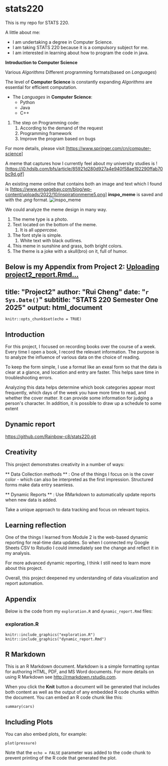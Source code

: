 # stats220

This is my repo for STATS 220. 

A little about me:

- I am undertaking a degree in Computer Science.
- I am taking STATS 220 because it is a compulsory subject for me.
- I am interested in learning about how to program the code in java.

**Introduction to Computer Science**

Various _Algorithms_
Different programming formats(based on _Languages_)

The level of **Computer Science** is constantly expanding
_Algorithms_ are essential for efficient computation.

- The _Languages_ in **Computer Science**:
  - Python
  - Java
  - C++

1. The step on Programming code:
   1. According to the demand of the request
   2. Programming framework
   3. Improve the program based on bugs

For more details, please visit [https://www.springer.com/cn/computer-science]

A meme that captures how I currently feel about my university studies is ![https://i0.hdslb.com/bfs/article/85921d280d927a4e940f58ae192290ffab70bc9d.gif]

An existing meme online that contains both an image and text which I found is [https://www.engagebay.com/blog/wp-content/uploads/2022/10/inspirationmeme5.png]
**inspo_meme** is saved and with the _.png_ format.
![inspo_meme](https://github.com/user-attachments/assets/52d70056-4dad-4d90-b1c6-e60a350c974e)

We could analyze the meme design in many way.
1. The meme type is a photo.
2. Text located on the bottom of the meme.
   1. It is all _uppercase_.
3. The font style is simple.
   1. White text with black outlines.
4. This meme in sunshine and grass, both bright colors.
5. The theme is a joke with a skull(bro) on it, full of humor.

Below is my Appendix from Project 2:
[Uploading project2_report.Rmd…]()
---
title: "Project2"
author: "Rui Cheng"
date: "`r Sys.Date()`"
subtitle: "STATS 220 Semester One 2025"
output: html_document
---

```{r setup, include=FALSE}
knitr::opts_chunk$set(echo = TRUE)
```
## Introduction
For this project, I focused on recording books over the course of a week. Every time I open a book, I record the relevant information. The purpose is to analyze the influence of various data on the choice of reading.

To keep the form simple, I use a format like an exeal form so that the data is clear at a glance, and location and entry are faster. This helps save time in troubleshooting errors.

Analyzing this data helps determine which book categories appear most frequently, which days of the week you have more time to read, and whether the cover matter. It can provide some information for judging a person's character. In addition, it is possible to draw up a schedule to some extent
## Dynamic report
https://github.com/Rainbow-c8/stats220.git
## Creativity
This project demonstrates creativity in a number of ways:

** Data Collection methods ** : One of the things I focus on is the cover color - which can also be interpreted as the first impression. Structured forms make data entry seamless.

** Dynamic Reports ** : Use RMarkdown to automatically update reports when new data is added.

Take a unique approach to data tracking and focus on relevant topics.
## Learning reflection
One of the things I learned from Module 2 is the web-based dynamic reporting for real-time data updates. So when I connected my Google Sheets CSV to Rstudio I could immediately see the change and reflect it in my analysis.

For more advanced dynamic reporting, I think I still need to learn more about this project.

Overall, this project deepened my understanding of data visualization and report automation.
## Appendix
Below is the code from my `exploration.R` and `dynamic_report.Rmd` files:
### **exploration.R**
```{r}
knitr::include_graphics("exploration.R")
knitr::include_graphics("dynamic_report.Rmd")
```

## R Markdown

This is an R Markdown document. Markdown is a simple formatting syntax for authoring HTML, PDF, and MS Word documents. For more details on using R Markdown see <http://rmarkdown.rstudio.com>.

When you click the **Knit** button a document will be generated that includes both content as well as the output of any embedded R code chunks within the document. You can embed an R code chunk like this:

```{r cars}
summary(cars)
```

## Including Plots

You can also embed plots, for example:

```{r pressure, echo=FALSE}
plot(pressure)
```

Note that the `echo = FALSE` parameter was added to the code chunk to prevent printing of the R code that generated the plot.
